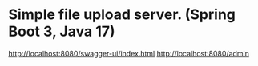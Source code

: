 # Simple file upload server. (Spring Boot 3, Java 17)

<http://localhost:8080/swagger-ui/index.html>
<http://localhost:8080/admin>
